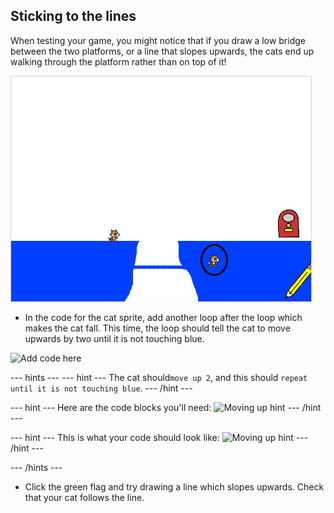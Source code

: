 ## Sticking to the lines

When testing your game, you might notice that if you draw a low bridge between the two platforms, or a line that slopes upwards, the cats end up walking through the platform rather than on top of it!

![Cats walking through the platform](images/cat-walk-through-platform.png)

+ In the code for the cat sprite, add another loop after the loop which makes the cat fall. This time, the loop should tell the cat to move upwards by two until it is not touching blue.

![Add code here](images/add-code-here.png)

--- hints ---
--- hint ---
The cat should`move up 2`, and this should `repeat until it is not touching blue`.
--- /hint ---

--- hint ---
Here are the code blocks you'll need:
![Moving up hint](images/move-up-hint.png)
--- /hint ---

--- hint ---
This is what your code should look like:
![Moving up hint](images/move-up-solution.png)
--- /hint ---

--- /hints ---

+ Click the green flag and try drawing a line which slopes upwards. Check that your cat follows the line.
